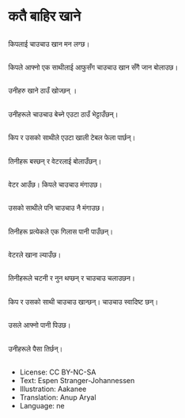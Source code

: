 # कतै बाहिर खाने

##
किपलाई चाउचाउ खान मन लग्छ।

##
किपले आफ्नो एक साथीलाई आफुसँग चाउचाउ खान सँगै जान बोलाउछ।

##
उनीहरु खाने ठाउँ खोज्छन् ।

##
उनीहरूले चाउचाउ बेच्ने एउटा ठाउँ भेट्टाउँछन्।

##
किप र उसको साथीले एउटा खाली टेबल फेला पार्छन्।

##
तिनीहरू बस्छन् र वेटरलाई बोलाउँछन्।

##
वेटर आउँछ। किपले चाउचाउ मंगाउछ।

##
उसको साथीले पनि चाउचाउ नै मंगाउछ।

##
तिनीहरू प्रत्येकले एक गिलास पानी पाउँछन्।

##
वेटरले खाना ल्याउँछ।

##
तिनीहरूले चटनी र नुन थप्छन् र चाउचाउ चलाउछन।

##
किप र उसको साथी चाउचाउ खान्छन्। चाउचाउ स्वादिष्ट छन्।

##
उसले आफ्नो पानी पिउछ।

##
उनीहरूले पैसा तिर्छन्।

##
* License: CC BY-NC-SA
* Text: Espen Stranger-Johannessen
* Illustration: Aakanee
* Translation: Anup Aryal
* Language: ne
